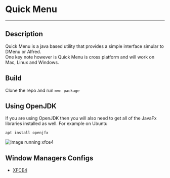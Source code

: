 # Quick Menu
---

## Description
Quick Menu is a java based utility that provides a simple interface simular to DMenu or Alfred.  
One key note however is Quick Menu is cross platform and will work on Mac, Linux and Windows.

## Build
Clone the repo and run `mvn package`

## Using OpenJDK
If you are using OpenJDK then you will also need to get all of the JavaFx libraries installed as well.
For example on Ubuntu
```
apt install openjfx
```

![Image running xfce4](./xfce4.gif)

## Window Managers Configs
* [XFCE4](docs/xfce4.md)

